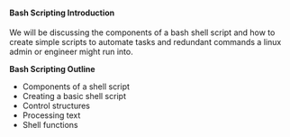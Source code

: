 #### Bash Scripting Introduction

We will be discussing the components of a bash shell script and how to create simple scripts to automate tasks and redundant commands a linux admin or engineer might run into. 

**Bash Scripting Outline**
- Components of a shell script
- Creating a basic shell script
- Control structures
- Processing text
- Shell functions